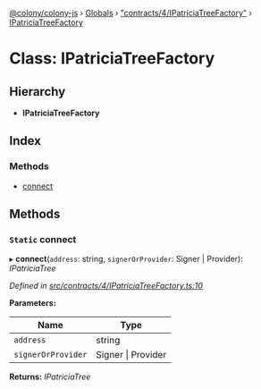 [@colony/colony-js](../README.md) › [Globals](../globals.md) › ["contracts/4/IPatriciaTreeFactory"](../modules/_contracts_4_ipatriciatreefactory_.md) › [IPatriciaTreeFactory](_contracts_4_ipatriciatreefactory_.ipatriciatreefactory.md)

# Class: IPatriciaTreeFactory

## Hierarchy

* **IPatriciaTreeFactory**

## Index

### Methods

* [connect](_contracts_4_ipatriciatreefactory_.ipatriciatreefactory.md#static-connect)

## Methods

### `Static` connect

▸ **connect**(`address`: string, `signerOrProvider`: Signer | Provider): *IPatriciaTree*

*Defined in [src/contracts/4/IPatriciaTreeFactory.ts:10](https://github.com/JoinColony/colonyJS/blob/8037c41/src/contracts/4/IPatriciaTreeFactory.ts#L10)*

**Parameters:**

Name | Type |
------ | ------ |
`address` | string |
`signerOrProvider` | Signer &#124; Provider |

**Returns:** *IPatriciaTree*
